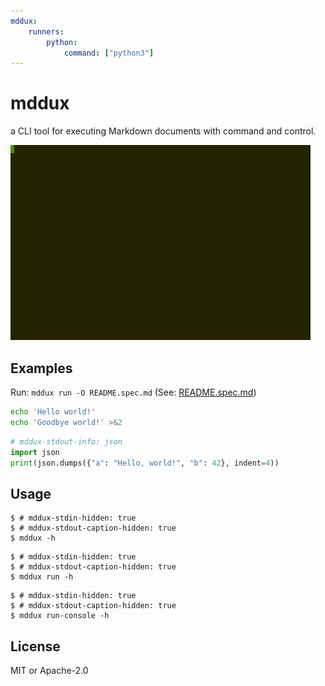 ```yaml
---
mddux:
    runners:
        python:
            command: ["python3"]
---
```


# mddux

a CLI tool for executing Markdown documents with command and control.

![Example](images/example.gif)

## Examples

Run: `mddux run -O README.spec.md` (See: [README.spec.md](README.spec.md))

```sh
echo 'Hello world!'
echo 'Goodbye world!' >&2
```

```python
# mddux-stdout-info: json
import json
print(json.dumps({"a": "Hello, world!", "b": 42}, indent=4))
```

## Usage

```console
$ # mddux-stdin-hidden: true
$ # mddux-stdout-caption-hidden: true
$ mddux -h
```

```console
$ # mddux-stdin-hidden: true
$ # mddux-stdout-caption-hidden: true
$ mddux run -h
```

```console
$ # mddux-stdin-hidden: true
$ # mddux-stdout-caption-hidden: true
$ mddux run-console -h
```

## License

MIT or Apache-2.0
